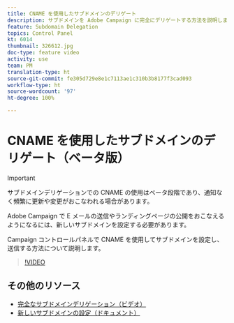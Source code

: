```yaml
---
title: CNAME を使用したサブドメインのデリゲート
description: サブドメインを Adobe Campaign に完全にデリゲートする方法を説明します。
feature: Subdomain Delegation
topics: Control Panel
kt: 6014
thumbnail: 326612.jpg
doc-type: feature video
activity: use
team: PM
translation-type: ht
source-git-commit: fe305d729e8e1c7113ae1c310b3b8177f3cad093
workflow-type: ht
source-wordcount: '97'
ht-degree: 100%

---
```



# CNAME を使用したサブドメインのデリゲート（ベータ版）

>[!IMPORTANT]
>
> サブドメインデリゲーションでの CNAME の使用はベータ段階であり、通知なく頻繁に更新や変更がおこなわれる場合があります。

Adobe Campaign で E メールの送信やランディングページの公開をおこなえるようになるには、新しいサブドメインを設定する必要があります。

Campaign コントロールパネルで CNAME を使用してサブドメインを設定し、送信する方法について説明します。

>[!VIDEO](https://video.tv.adobe.com/v/326612?quality=12)

## その他のリソース

* [完全なサブドメインデリゲーション（ビデオ）](./subdomain-delegation.md)
* [新しいサブドメインの設定（ドキュメント）](https://docs.adobe.com/content/help/ja-JP/control-panel/using/subdomains-and-certificates/setting-up-new-subdomain.html)
